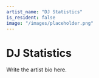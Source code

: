 ```yaml
---
artist_name: "DJ Statistics"
is_resident: false
image: "/images/placeholder.png"
---
```


# DJ Statistics

Write the artist bio here.
